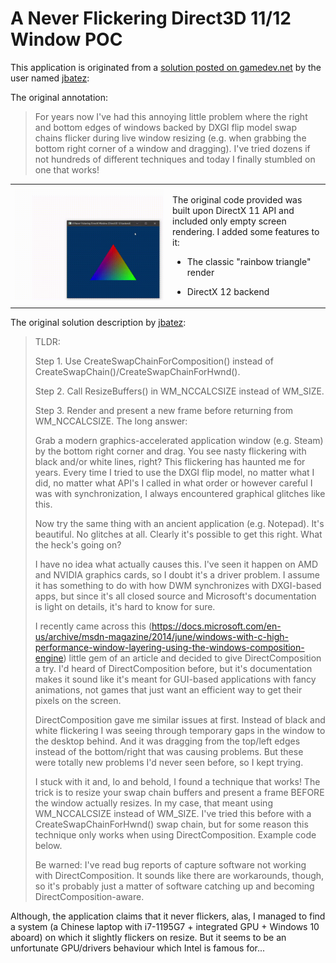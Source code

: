 <style>table td { border:none; border-collapse:collapse; }</style>
# A Never Flickering Direct3D 11/12 Window POC
This application is originated from a [solution posted on gamedev.net](https://www.gamedev.net/forums/topic/708865-dxgi-flip-model-flickering-during-live-resize/) by the user named [jbatez](https://www.gamedev.net/jbatez):

The original annotation:
>For years now I've had this annoying little problem where the right and bottom edges of windows backed by DXGI flip model swap chains flicker during live window resizing (e.g. when grabbing the bottom right corner of a window and dragging). I've tried dozens if not hundreds of different techniques and today I finally stumbled on one that works!

<div align="center">
    <table>
     <tr>
        <td style="width: 50%"><img src="res/resize_demo.gif" style="width: 320pt" /></td>
        <td><p>The original code provided was built upon DirectX 11 API and included only empty screen rendering. I added some features to it:</p>

* The classic "rainbow triangle" render
* DirectX 12 backend

     </p></tr>
    </table>
</div>

The original solution description by [jbatez](https://www.gamedev.net/jbatez):

>TLDR:
>
>Step 1. Use CreateSwapChainForComposition() instead of CreateSwapChain()/CreateSwapChainForHwnd().
>
>Step 2. Call ResizeBuffers() in WM_NCCALCSIZE instead of WM_SIZE.
>
>Step 3. Render and present a new frame before returning from WM_NCCALCSIZE.
The long answer:
>
>Grab a modern graphics-accelerated application window (e.g. Steam) by the bottom right corner and drag. You see nasty flickering with black and/or white lines, right? This flickering has haunted me for years. Every time I tried to use the DXGI flip model, no matter what I did, no matter what API's I called in what order or however careful I was with synchronization, I always encountered graphical glitches like this.
>
>Now try the same thing with an ancient application (e.g. Notepad). It's beautiful. No glitches at all. Clearly it's possible to get this right. What the heck's going on?
>
>I have no idea what actually causes this. I've seen it happen on AMD and NVIDIA graphics cards, so I doubt it's a driver problem. I assume it has something to do with how DWM synchronizes with DXGI-based apps, but since it's all closed source and Microsoft's documentation is light on details, it's hard to know for sure.
>
>I recently came across this (https://docs.microsoft.com/en-us/archive/msdn-magazine/2014/june/windows-with-c-high-performance-window-layering-using-the-windows-composition-engine) little gem of an article and decided to give DirectComposition a try. I'd heard of DirectComposition before, but it's documentation makes it sound like it's meant for GUI-based applications with fancy animations, not games that just want an efficient way to get their pixels on the screen.
>
>DirectComposition gave me similar issues at first. Instead of black and white flickering I was seeing through temporary gaps in the window to the desktop behind. And it was dragging from the top/left edges instead of the bottom/right that was causing problems. But these were totally new problems I'd never seen before, so I kept trying.
>
>I stuck with it and, lo and behold, I found a technique that works! The trick is to resize your swap chain buffers and present a frame BEFORE the window actually resizes. In my case, that meant using WM_NCCALCSIZE instead of WM_SIZE. I've tried this before with a CreateSwapChainForHwnd() swap chain, but for some reason this technique only works when using DirectComposition. Example code below.
>
>Be warned: I've read bug reports of capture software not working with DirectComposition. It sounds like there are workarounds, though, so it's probably just a matter of software catching up and becoming DirectComposition-aware.

Although, the application claims that it never flickers, alas, I managed to find a system (a Chinese laptop with i7-1195G7 + integrated GPU + Windows 10 aboard) on which it slightly flickers on resize. But it seems to be an unfortunate GPU/drivers behaviour which Intel is famous for...</td>
